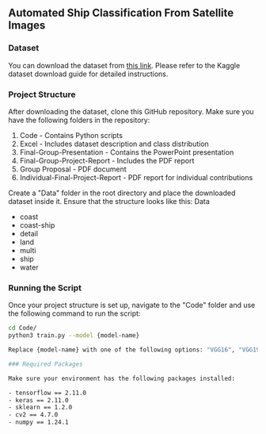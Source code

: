 ## Automated Ship Classification From Satellite Images

### Dataset
You can download the dataset from [this link](https://www.kaggle.com/datasets/gasgallo/masati-shipdetection). Please refer to the Kaggle dataset download guide for detailed instructions.

### Project Structure
After downloading the dataset, clone this GitHub repository. Make sure you have the following folders in the repository:

1. Code - Contains Python scripts
2. Excel - Includes dataset description and class distribution
3. Final-Group-Presentation - Contains the PowerPoint presentation
4. Final-Group-Project-Report - Includes the PDF report
5. Group Proposal - PDF document
6. Individual-Final-Project-Report - PDF report for individual contributions

Create a "Data" folder in the root directory and place the downloaded dataset inside it. Ensure that the structure looks like this:
Data
- coast
- coast-ship
- detail
- land
- multi
- ship
- water


### Running the Script

Once your project structure is set up, navigate to the "Code" folder and use the following command to run the script:
```bash
cd Code/
python3 train.py --model {model-name}

Replace {model-name} with one of the following options: "VGG16", "VGG19", "Inception", "Resnet", "Xception", or "CNNmodel" based on the model you want to use.

### Required Packages

Make sure your environment has the following packages installed:

- tensorflow == 2.11.0
- keras == 2.11.0
- sklearn == 1.2.0
- cv2 == 4.7.0
- numpy == 1.24.1


